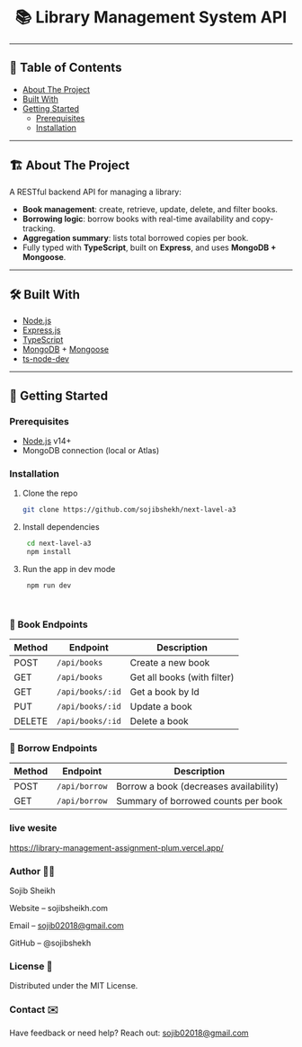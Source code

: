 
<!-- PROJECT TITLE -->
<h1 align="center">📚 Library Management System API</h1>

---

## 🧭 Table of Contents

- [About The Project](#about-the-project)  
- [Built With](#built-with)  
- [Getting Started](#getting-started)  
  - [Prerequisites](#prerequisites)  
  - [Installation](#installation)  


---

## 🏗️ About The Project

A RESTful backend API for managing a library:
- **Book management**: create, retrieve, update, delete, and filter books.
- **Borrowing logic**: borrow books with real-time availability and copy-tracking.
- **Aggregation summary**: lists total borrowed copies per book.
- Fully typed with **TypeScript**, built on **Express**, and uses **MongoDB + Mongoose**.

---

## 🛠️ Built With

- [Node.js](https://nodejs.org/)
- [Express.js](https://expressjs.com/)
- [TypeScript](https://www.typescriptlang.org/)
- [MongoDB](https://www.mongodb.com/) + [Mongoose](https://mongoosejs.com/)
- [ts-node-dev](https://github.com/wclr/ts-node-dev)

---

## 🚀 Getting Started

### Prerequisites

- [Node.js](https://nodejs.org/) v14+  
- MongoDB connection (local or Atlas)  

### Installation

1. Clone the repo  
   ```bash
   git clone https://github.com/sojibshekh/next-lavel-a3


2. Install dependencies 
   ```bash
    cd next-lavel-a3 
    npm install

3. Run the app in dev mode
   ```bash
    npm run dev




### 🧭 Book Endpoints
| Method | Endpoint         | Description                 |
| ------ | ---------------- | --------------------------- |
| POST   | `/api/books`     | Create a new book           |
| GET    | `/api/books`     | Get all books (with filter) |
| GET    | `/api/books/:id` | Get a book by Id            |
| PUT    | `/api/books/:id` | Update a book               |
| DELETE | `/api/books/:id` | Delete a book               |


### 🧭  Borrow Endpoints

| Method | Endpoint      | Description                            |
| ------ | ------------- | -------------------------------------- |
| POST   | `/api/borrow` | Borrow a book (decreases availability) |
| GET    | `/api/borrow` | Summary of borrowed counts per book    |

### live wesite 

https://library-management-assignment-plum.vercel.app/

###  Author 🙋‍♂️
Sojib Sheikh

Website – sojibsheikh.com

Email – sojib02018@gmail.com

GitHub – @sojibshekh

###  License  📄
Distributed under the MIT License.

###  Contact  ✉️
Have feedback or need help? Reach out: sojib02018@gmail.com
